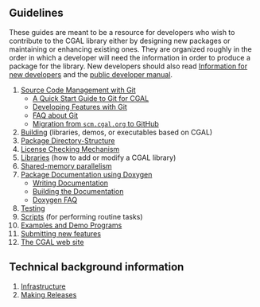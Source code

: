 ## Guidelines

These guides are meant to be a resource for developers who
wish to contribute to the CGAL library either by designing new packages
or maintaining or enhancing existing ones. They are organized roughly in
the order in which a developer will need the information in order to
produce a package for the library. New developers should also read 
[Information for new developers](Information-for-New-Developers)
and the [public developer manual](http://doc.cgal.org/latest/Manual/dev_manual.html).

1.  [ Source Code Management with Git](Source-Code-Management-with-Git)
    -   [ A Quick Start Guide to Git for CGAL](Quick-Start)
    -   [ Developing Features with Git](Developing-Features-with-Git)
    -   [ FAQ about Git](Git-FAQ)
    -   [ Migration from `scm.cgal.org` to GitHub](Migration-to-Github)
2.  [ Building](Branch-Build) (libraries, demos, or executables based on CGAL)
3.  [ Package Directory-Structure](Directory-Structure-for-Packages)
5.  [License Checking Mechanism](License)
6.  [ Libraries](Libraries) (how to add or modify a CGAL library)
7.  [ Shared-memory parallelism](Concurrency-in-CGAL)
8.  [ Package Documentation using Doxygen](Documentation-Guidelines)
    -   [ Writing Documentation](Writing-Documentation)
    -   [ Building the Documentation](Building-the-Documentation)
    -   [ Doxygen FAQ](Doxygen-FAQ)
9.  [ Testing](Testing)
10.  [ Scripts](Scripts) (for performing routine tasks)
11.  [ Examples and Demo Programs](Examples-and-Demo-Programs)
12. [ Submitting new features](Submission)
13. [ The CGAL web site](Tools#website)

## Technical background information

1.  [ Infrastructure](Infrastructure)
2.  [ Making Releases](Making-Releases)
